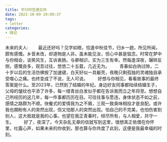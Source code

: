 ```yaml
---
title: 平行时空遇见你
date: 2023-10-09 19:09:37
tags:
- letter
categories:
- 随记
---
```


未来的夫人:
&emsp;&emsp;最近还好吗？见字如晤，恰逢中秋佳节，归乡一趟，所见所闻，颇有感慨。乡音未改，却道物是人非。虽未能见汝，但心中甚是惦念。时常在梦中与你相会，谈笑风生，互诉衷肠。与卿相识，实为三生有幸。然每逢深夜，辗转反侧，感慨良多，观吾过往，悠悠二十五载，几近无为。
&emsp;&emsp;青春如白驹过隙，二十岁以后的生活仿佛按了加速键，白天好似一具躯壳，夜晚只剩孤独的灵魂独自承受噬心之痛。也终变成了不说，无人可说。
&emsp;&emsp;好想与你相见，看看故事的最终答案是什么。至2023年，已然到了结婚的年纪。身边好友同事都陆续结婚生子，父母的皱纹也平添了许多，每一缕青丝白发似乎都在告诉我而立之年将至。想想自己所经历的这几年，每一件事都历历在目。可往往事与愿违，身体状态不如之前，感情之路颇为不顺。快餐式的爱情我为之不屑，三观一致臭味相投才是良配。或许我也期盼有人的突然出现，但又怕那人的突然出现。怕自己的不完美，也怕伤害到别人，这大抵就是我的心事。也望在我正青春时，倾尽所有，与人相爱，共守一生。
&emsp;&emsp;好了，夜深了。今天杂乱无章的信就写到这里，很想真正依偎在你怀里，吐露心声，如果未来的你收到，那也算与你共度了此刻，这便是我最幸福的时刻。